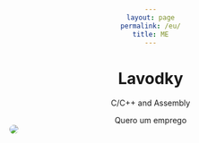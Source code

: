 ```yaml
---
layout: page
permalink: /eu/
title: ME
---
```


<html>
<head>
<style>
h1 {text-align: center;}
p {text-align: center;}
div {text-align: center;}
.circular--square { border-top-left-radius: 50% 50%; border-top-right-radius: 50% 50%; border-bottom-right-radius: 50% 50%; border-bottom-left-radius: 50% 50%; }
</style>
</head>
<body>

<h1>Lavodky</h1>
<p>C/C++ and Assembly</p>
<div>Quero um emprego</div>

</body>
</html>

<img class="circular--square" src="https://avatars.githubusercontent.com/u/43838148?s=96&v=4" />


